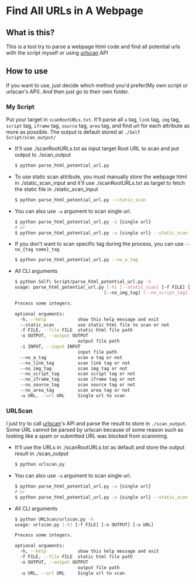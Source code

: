 # Find All URLs in A Webpage
## What is this?
This is a tool try to parse a webpage html code and find all potential urls with the script myself or using [urlscan](https://urlscan.io/) API

## How to use
If you want to use, just decide which method you'd prefer(My own script or urlscan's API). And then just go to their own folder.

### My Script
Put your target in `scanRootURLs.txt`. It'll parse all `a` tag, `link` tag, `img` tag, `script` tag, `iframe` tag, `source` tag, `area` tag, and find url for each attribute as more as possible. The output is default stored at `./Self Script/scan_output/`

* It'll use ./scanRootURLs.txt as input target Root URL to scan and put output to ./scan_output
  ```bash
  $ python parse_html_potential_url.py
  ```
* To use static scan attribute, you must manually store the webpage html in ./static_scan_input and it'll use ./scanRootURLs.txt as target to fetch the static file in ./static_scan_input
  ```bash
  $ python parse_html_potential_url.py --static_scan
  ```

* You can also use `-u` argument to scan single url.
  ```bash
  $ python parse_html_potential_url.py -u {single url}
  # or
  $ python parse_html_potential_url.py -u {single url} --static_scan 
  ```

* If you don't want to scan specific tag during the process, you can use `--no_{tag name}_tag`
  ```bash
  $ python parse_html_potential_url.py --no_a_tag
  ```

* All CLI arguments
  ```bash
  $ python Self\ Script/parse_html_potential_url.py -h
  usage: parse_html_potential_url.py [-h] [--static_scan] [-f FILE] [-o OUTPUT] [-i INPUT] [--no_a_tag] [--no_link_tag]
                                    [--no_img_tag] [--no_script_tag] [--no_iframe_tag] [--no_source_tag] [--no_area_tag] [-u URL]

  Process some integers.

  optional arguments:
    -h, --help            show this help message and exit
    --static_scan         use static html file to scan or not
    -f FILE, --file FILE  static html file path
    -o OUTPUT, --output OUTPUT
                          output file path
    -i INPUT, --input INPUT
                          input file path
    --no_a_tag            scan a tag or not
    --no_link_tag         scan link tag or not
    --no_img_tag          scan img tag or not
    --no_script_tag       scan script tag or not
    --no_iframe_tag       scan iframe tag or not
    --no_source_tag       scan source tag or not
    --no_area_tag         scan area tag or not
    -u URL, --url URL     Single url to scan
  ```

### URLScan
I just try to call [urlscan](https://urlscan.io/)'s API and parse the result to store in `./scan_output`. Some URL cannot be parsed by urlscan because of some reason such as looking like a spam or submitted URL was blocked from scannning.

* It'll use the URLs in ./scanRootURLs.txt as default and store the output result in ./scan_output
  ```bash
  $ python urlscan.py
  ```

* You can also use `-u` argument to scan single url.
  ```bash
  $ python parse_html_potential_url.py -u {single url}
  # or
  $ python parse_html_potential_url.py -u {single url} --static_scan 
  ```

* All CLI arguments
  ```bash
  $ python URLScan/urlscan.py -h
  usage: urlscan.py [-h] [-f FILE] [-o OUTPUT] [-u URL]

  Process some integers.

  optional arguments:
    -h, --help            show this help message and exit
    -f FILE, --file FILE  static html file path
    -o OUTPUT, --output OUTPUT
                          output file path
    -u URL, --url URL     Single url to scan
  ```